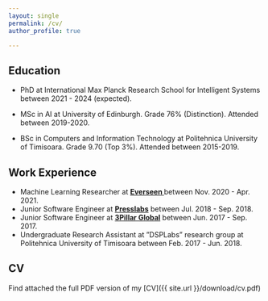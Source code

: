 ```yaml
---
layout: single
permalink: /cv/
author_profile: true

---
```


## Education
- PhD at International Max Planck Research School for Intelligent Systems between 2021 - 2024 (expected).

- MSc in AI at University of Edinburgh. Grade 76% (Distinction). Attended between 2019-2020.

- BSc in Computers and Information Technology at Politehnica University of Timisoara. Grade 9.70 (Top 3%). Attended between 2015-2019.

## Work Experience

- Machine Learning Researcher at **[Everseen ](https://everseen.com/)** between Nov. 2020 - Apr. 2021.
- Junior Software Engineer at **[Presslabs](https://www.presslabs.com/)** between Jul. 2018 - Sep. 2018. 
- Junior Software Engineer at **[3Pillar Global](https://www.3pillarglobal.com/)** between Jun. 2017 - Sep. 2017. 
- Undergraduate Research Assistant at ”DSPLabs” research group at Politehnica University of Timisoara between Feb. 2017 - Jun. 2018.

## CV

Find attached the full PDF version of my [CV]({{ site.url }}/download/cv.pdf)   


